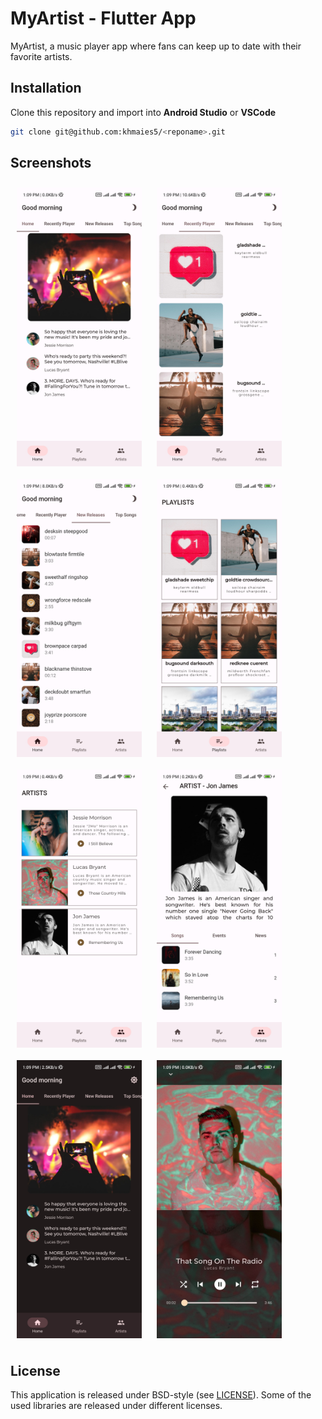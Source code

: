 # MyArtist - Flutter App


MyArtist, a music player app where fans can keep up to date with their favorite artists.  

## Installation
Clone this repository and import into **Android Studio** or **VSCode**
```bash
git clone git@github.com:khmaies5/<reponame>.git
```

## Screenshots

[<img src="/screenshots/screenshot1.jpg" align="center"
width="200"
    hspace="10" vspace="10">](/screenshots/screenshot1.jpg)
[<img src="/screenshots/screenshot2.jpg" align="center"
width="200"
    hspace="10" vspace="10">](/screenshots/screenshot2.jpg)
    [<img src="/screenshots/screenshot3.jpg" align="center"
width="200"
    hspace="10" vspace="10">](/screenshots/screenshot3.jpg)
        [<img src="/screenshots/screenshot4.jpg" align="center"
width="200"
    hspace="10" vspace="10">](/screenshots/screenshot4.jpg)
        [<img src="/screenshots/screenshot5.jpg" align="center"
width="200"
    hspace="10" vspace="10">](/screenshots/screenshot5.jpg)
        [<img src="/screenshots/screenshot6.jpg" align="center"
width="200"
    hspace="10" vspace="10">](/screenshots/screenshot6.jpg)
        [<img src="/screenshots/screenshot7.jpg" align="center"
width="200"
    hspace="10" vspace="10">](/screenshots/screenshot7.jpg)
        [<img src="/screenshots/screenshot8.jpg" align="center"
width="200"
    hspace="10" vspace="10">](/screenshots/screenshot8.jpg)


## License

This application is released under BSD-style (see [LICENSE](LICENSE)).
Some of the used libraries are released under different licenses.
